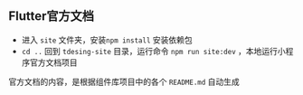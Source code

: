 
## Flutter官方文档

- 进入 `site` 文件夹，安装`npm install` 安装依赖包 
- `cd ..` 回到 `tdesing-site` 目录，运行命令 `npm run site:dev` ，本地运行小程序官方文档项目

官方文档的内容，是根据组件库项目中的各个 `README.md` 自动生成
